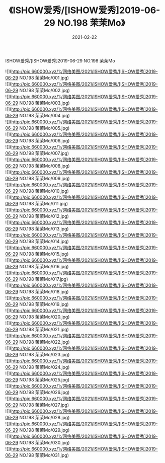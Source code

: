 ﻿---
layout: post
title:  《ISHOW爱秀/[ISHOW爱秀]2019-06-29 NO.198 茉茉Mo》
date:   2021-02-22
img: http://pic.660000.xyz/1:/网络美图/2021/ISHOW爱秀/[ISHOW爱秀]2019-06-29 NO.198 茉茉Mo/000.jpg
categories: [美女, 清纯, 唯美]
---

ISHOW爱秀/[ISHOW爱秀]2019-06-29 NO.198 茉茉Mo

 ![](http://pic.660000.xyz/1:/网络美图/2021/ISHOW爱秀/[ISHOW爱秀]2019-06-29 NO.198 茉茉Mo/001.jpg) <br>![](http://pic.660000.xyz/1:/网络美图/2021/ISHOW爱秀/[ISHOW爱秀]2019-06-29 NO.198 茉茉Mo/002.jpg) <br>![](http://pic.660000.xyz/1:/网络美图/2021/ISHOW爱秀/[ISHOW爱秀]2019-06-29 NO.198 茉茉Mo/003.jpg) <br>![](http://pic.660000.xyz/1:/网络美图/2021/ISHOW爱秀/[ISHOW爱秀]2019-06-29 NO.198 茉茉Mo/004.jpg) <br>![](http://pic.660000.xyz/1:/网络美图/2021/ISHOW爱秀/[ISHOW爱秀]2019-06-29 NO.198 茉茉Mo/005.jpg) <br>![](http://pic.660000.xyz/1:/网络美图/2021/ISHOW爱秀/[ISHOW爱秀]2019-06-29 NO.198 茉茉Mo/006.jpg) <br>![](http://pic.660000.xyz/1:/网络美图/2021/ISHOW爱秀/[ISHOW爱秀]2019-06-29 NO.198 茉茉Mo/007.jpg) <br>![](http://pic.660000.xyz/1:/网络美图/2021/ISHOW爱秀/[ISHOW爱秀]2019-06-29 NO.198 茉茉Mo/008.jpg) <br>![](http://pic.660000.xyz/1:/网络美图/2021/ISHOW爱秀/[ISHOW爱秀]2019-06-29 NO.198 茉茉Mo/009.jpg) <br>![](http://pic.660000.xyz/1:/网络美图/2021/ISHOW爱秀/[ISHOW爱秀]2019-06-29 NO.198 茉茉Mo/010.jpg) <br>![](http://pic.660000.xyz/1:/网络美图/2021/ISHOW爱秀/[ISHOW爱秀]2019-06-29 NO.198 茉茉Mo/011.jpg) <br>![](http://pic.660000.xyz/1:/网络美图/2021/ISHOW爱秀/[ISHOW爱秀]2019-06-29 NO.198 茉茉Mo/012.jpg) <br>![](http://pic.660000.xyz/1:/网络美图/2021/ISHOW爱秀/[ISHOW爱秀]2019-06-29 NO.198 茉茉Mo/013.jpg) <br>![](http://pic.660000.xyz/1:/网络美图/2021/ISHOW爱秀/[ISHOW爱秀]2019-06-29 NO.198 茉茉Mo/014.jpg) <br>![](http://pic.660000.xyz/1:/网络美图/2021/ISHOW爱秀/[ISHOW爱秀]2019-06-29 NO.198 茉茉Mo/015.jpg) <br>![](http://pic.660000.xyz/1:/网络美图/2021/ISHOW爱秀/[ISHOW爱秀]2019-06-29 NO.198 茉茉Mo/016.jpg) <br>![](http://pic.660000.xyz/1:/网络美图/2021/ISHOW爱秀/[ISHOW爱秀]2019-06-29 NO.198 茉茉Mo/017.jpg) <br>![](http://pic.660000.xyz/1:/网络美图/2021/ISHOW爱秀/[ISHOW爱秀]2019-06-29 NO.198 茉茉Mo/018.jpg) <br>![](http://pic.660000.xyz/1:/网络美图/2021/ISHOW爱秀/[ISHOW爱秀]2019-06-29 NO.198 茉茉Mo/019.jpg) <br>![](http://pic.660000.xyz/1:/网络美图/2021/ISHOW爱秀/[ISHOW爱秀]2019-06-29 NO.198 茉茉Mo/020.jpg) <br>![](http://pic.660000.xyz/1:/网络美图/2021/ISHOW爱秀/[ISHOW爱秀]2019-06-29 NO.198 茉茉Mo/021.jpg) <br>![](http://pic.660000.xyz/1:/网络美图/2021/ISHOW爱秀/[ISHOW爱秀]2019-06-29 NO.198 茉茉Mo/022.jpg) <br>![](http://pic.660000.xyz/1:/网络美图/2021/ISHOW爱秀/[ISHOW爱秀]2019-06-29 NO.198 茉茉Mo/023.jpg) <br>![](http://pic.660000.xyz/1:/网络美图/2021/ISHOW爱秀/[ISHOW爱秀]2019-06-29 NO.198 茉茉Mo/024.jpg) <br>![](http://pic.660000.xyz/1:/网络美图/2021/ISHOW爱秀/[ISHOW爱秀]2019-06-29 NO.198 茉茉Mo/025.jpg) <br>![](http://pic.660000.xyz/1:/网络美图/2021/ISHOW爱秀/[ISHOW爱秀]2019-06-29 NO.198 茉茉Mo/026.jpg) <br>![](http://pic.660000.xyz/1:/网络美图/2021/ISHOW爱秀/[ISHOW爱秀]2019-06-29 NO.198 茉茉Mo/027.jpg) <br>![](http://pic.660000.xyz/1:/网络美图/2021/ISHOW爱秀/[ISHOW爱秀]2019-06-29 NO.198 茉茉Mo/028.jpg) <br>![](http://pic.660000.xyz/1:/网络美图/2021/ISHOW爱秀/[ISHOW爱秀]2019-06-29 NO.198 茉茉Mo/029.jpg) <br>![](http://pic.660000.xyz/1:/网络美图/2021/ISHOW爱秀/[ISHOW爱秀]2019-06-29 NO.198 茉茉Mo/030.jpg) <br>![](http://pic.660000.xyz/1:/网络美图/2021/ISHOW爱秀/[ISHOW爱秀]2019-06-29 NO.198 茉茉Mo/031.jpg) <br>